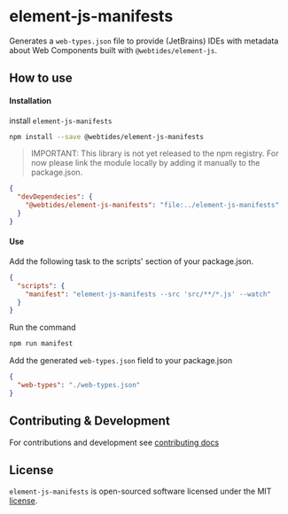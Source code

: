 # element-js-manifests

Generates a `web-types.json` file to provide (JetBrains) IDEs with metadata about Web Components built with `@webtides/element-js`.

## How to use

#### Installation

install `element-js-manifests`

```sh
npm install --save @webtides/element-js-manifests
```

> IMPORTANT: This library is not yet released to the npm registry. For now please link the module locally by adding it manually to the package.json.

```json
{
  "devDependecies": {
    "@webtides/element-js-manifests": "file:../element-js-manifests"
  }
}
```

#### Use

Add the following task to the scripts' section of your package.json.

```json
{
  "scripts": {
    "manifest": "element-js-manifests --src 'src/**/*.js' --watch"
  }
}
```

Run the command

```sh
npm run manifest
```

Add the generated `web-types.json` field to your package.json

```json
{
  "web-types": "./web-types.json"
}
```

## Contributing & Development

For contributions and development see [contributing docs](.github/CONTRIBUTING.md)

## License

`element-js-manifests` is open-sourced software licensed under the MIT [license](LICENSE).

